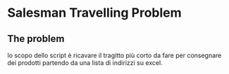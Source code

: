 # Salesman Travelling Problem

## The problem
lo scopo dello script è ricavare il tragitto più corto da fare per consegnare dei prodotti partendo da una lista di indirizzi su excel.
